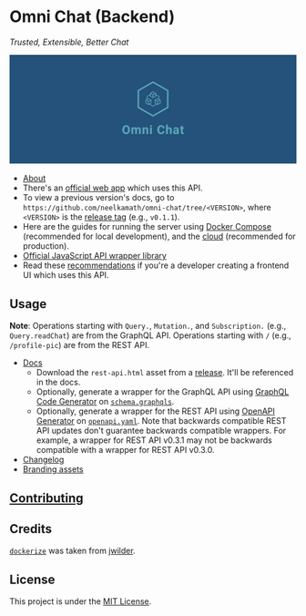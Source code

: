 # Omni Chat (Backend)

_Trusted, Extensible, Better Chat_

![Cover](branding/facebook_cover_photo_2.png)

- [About](docs/about.md)
- There's an [official web app](https://github.com/neelkamath/omni-chat-web) which uses this API.
- To view a previous version's docs, go to `https://github.com/neelkamath/omni-chat/tree/<VERSION>`, where `<VERSION>` is the [release tag](https://github.com/neelkamath/omni-chat/tags) (e.g., `v0.1.1`).
- Here are the guides for running the server using [Docker Compose](docs/docker-compose.md) (recommended for local development), and the [cloud](docs/cloud.md) (recommended for production).
- [Official JavaScript API wrapper library](https://www.npmjs.com/package/@neelkamath/omni-chat)
- Read these [recommendations](docs/frontend-recommendations.md) if you're a developer creating a frontend UI which uses this API.

## Usage

**Note**: Operations starting with `Query.`, `Mutation.`, and `Subscription.` (e.g., `Query.readChat`) are from the GraphQL API. Operations starting with `/` (e.g., `/profile-pic`) are from the REST API.

- [Docs](docs/api.md)
    - Download the `rest-api.html` asset from a [release](https://github.com/neelkamath/omni-chat/releases). It'll be referenced in the docs.
    - Optionally, generate a wrapper for the GraphQL API using [GraphQL Code Generator](https://graphql-code-generator.com/) on [`schema.graphqls`](src/main/resources/schema.graphqls).
    - Optionally, generate a wrapper for the REST API using [OpenAPI Generator](https://openapi-generator.tech/) on [`openapi.yaml`](docs/openapi.yaml). Note that backwards compatible REST API updates don't guarantee backwards compatible wrappers. For example, a wrapper for REST API v0.3.1 may not be backwards compatible with a wrapper for REST API v0.3.0.
- [Changelog](docs/CHANGELOG.md)
- [Branding assets](branding)

## [Contributing](docs/CONTRIBUTING.md)

## Credits

[`dockerize`](docker/dockerize) was taken from [jwilder](https://github.com/jwilder/dockerize).

## License

This project is under the [MIT License](LICENSE).
